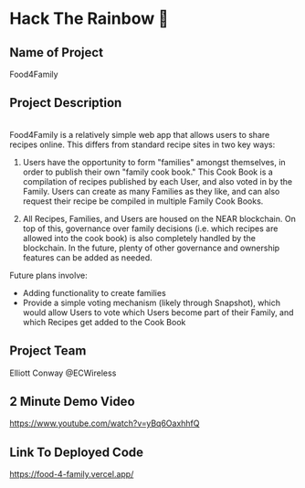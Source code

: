 # Hack The Rainbow :rainbow:

## Name of Project
Food4Family
<br> 

## Project Description
<br>
Food4Family is a relatively simple web app that allows users to share recipes online. This differs from standard recipe sites in two key ways:

1. Users have the opportunity to form "families" amongst themselves, in order to publish their own "family cook book." This Cook Book is a compilation of recipes published by each User, and also voted in by the Family. Users can create as many Families as they like, and can also request their recipe be compiled in multiple Family Cook Books.

2. All Recipes, Families, and Users are housed on the NEAR blockchain. On top of this, governance over family decisions (i.e. which recipes are allowed into the cook book) is also completely handled by the blockchain. In the future, plenty of other governance and ownership features can be added as needed.

Future plans involve:
   - Adding functionality to create families
   - Provide a simple voting mechanism (likely through Snapshot), which would allow Users to vote which Users become part of their Family, and which Recipes get added to the Cook Book

## Project Team
Elliott Conway @ECWireless
<br>


## 2 Minute Demo Video
https://www.youtube.com/watch?v=yBq6OaxhhfQ


## Link To Deployed Code
https://food-4-family.vercel.app/

